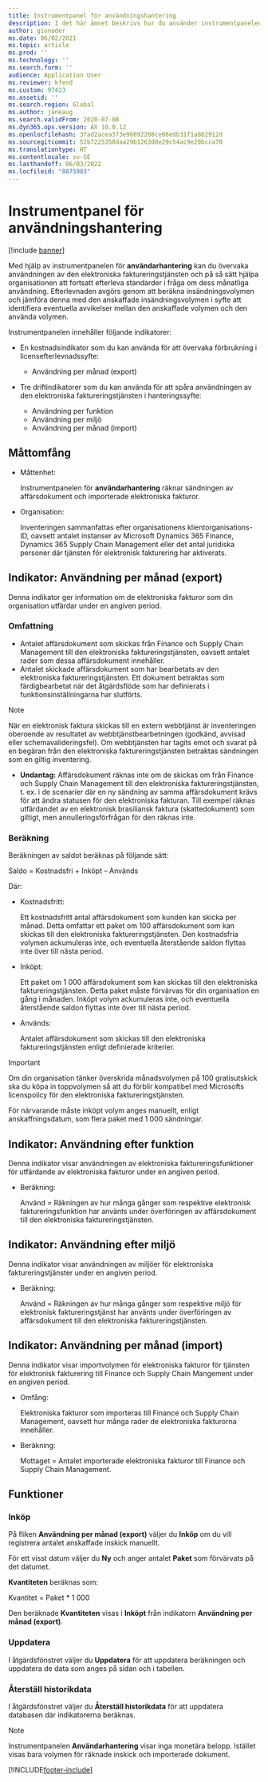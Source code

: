 ```yaml
---
title: Instrumentpanel för användningshantering
description: I det här ämnet beskrivs hur du använder instrumentpanelen för användningshantering för att övervaka användningen av den elektroniska faktureringstjänsten och fortsatt efterleva standarder.
author: gionoder
ms.date: 06/02/2021
ms.topic: article
ms.prod: ''
ms.technology: ''
ms.search.form: ''
audience: Application User
ms.reviewer: kfend
ms.custom: 97423
ms.assetid: ''
ms.search.region: Global
ms.author: janeaug
ms.search.validFrom: 2020-07-08
ms.dyn365.ops.version: AX 10.0.12
ms.openlocfilehash: 3fad2acea373e96092208ce06edb31f1a862912d
ms.sourcegitcommit: 52b7225350daa29b1263d8e29c54ac9e20bcca70
ms.translationtype: HT
ms.contentlocale: sv-SE
ms.lasthandoff: 06/03/2022
ms.locfileid: "8875983"
---
```

# <a name="usage-management-dashboard"></a>Instrumentpanel för användningshantering

[!include [banner](../includes/banner.md)]

Med hjälp av instrumentpanelen för **användarhantering** kan du övervaka användningen av den elektroniska faktureringstjänsten och på så sätt hjälpa organisationen att fortsatt efterleva standarder i fråga om dess månatliga användning. Efterlevnaden avgörs genom att beräkna insändningsvolymen och jämföra denna med den anskaffade insändningsvolymen i syfte att identifiera eventuella avvikelser mellan den anskaffade volymen och den använda volymen.

Instrumentpanelen innehåller följande indikatorer:

- En kostnadsindikator som du kan använda för att övervaka förbrukning i licensefterlevnadssyfte:

    - Användning per månad (export)

- Tre driftindikatorer som du kan använda för att spåra användningen av den elektroniska faktureringstjänsten i hanteringssyfte:

    - Användning per funktion
    - Användning per miljö
    - Användning per månad (import)

## <a name="measurement-scope"></a>Måttomfång

- Måttenhet: 

    Instrumentpanelen för **användarhantering** räknar sändningen av affärsdokument och importerade elektroniska fakturor.

- Organisation: 

    Inventeringen sammanfattas efter organisationens klientorganisations-ID, oavsett antalet instanser av Microsoft Dynamics 365 Finance, Dynamics 365 Supply Chain Management eller det antal juridiska personer där tjänsten för elektronisk fakturering har aktiverats.


## <a name="indicator-usage-per-month-export"></a>Indikator: Användning per månad (export)

Denna indikator ger information om de elektroniska fakturor som din organisation utfärdar under en angiven period.

### <a name="scope"></a>Omfattning
- Antalet affärsdokument som skickas från Finance och Supply Chain Management till den elektroniska faktureringstjänsten, oavsett antalet rader som dessa affärsdokument innehåller.
- Antalet skickade affärsdokument som har bearbetats av den elektroniska faktureringstjänsten. Ett dokument betraktas som färdigbearbetat när det åtgärdsflöde som har definierats i funktionsinställningarna har slutförts.

> [!NOTE]
> När en elektronisk faktura skickas till en extern webbtjänst är inventeringen oberoende av resultatet av webbtjänstbearbetningen (godkänd, avvisad eller schemavalideringsfel). Om webbtjänsten har tagits emot och svarat på en begäran från den elektroniska faktureringstjänsten betraktas sändningen som en giltig inventering.

- **Undantag:** Affärsdokument räknas inte om de skickas om från Finance och Supply Chain Management till den elektroniska faktureringstjänsten, t. ex. i de scenarier där en ny sändning av samma affärsdokument krävs för att ändra statusen för den elektroniska fakturan. Till exempel räknas utfärdandet av en elektronisk brasiliansk faktura (skattedokument) som giltigt, men annulleringsförfrågan för den räknas inte.


### <a name="calculation"></a>Beräkning

Beräkningen av saldot beräknas på följande sätt:

Saldo = Kostnadsfri + Inköpt – Används

Där:

- Kostnadsfritt:
  
    Ett kostnadsfritt antal affärsdokument som kunden kan skicka per månad. Detta omfattar ett paket om 100 affärsdokument som kan skickas till den elektroniska faktureringstjänsten. Den kostnadsfria volymen ackumuleras inte, och eventuella återstående saldon flyttas inte över till nästa period.
  
- Inköpt:
  
    Ett paket om 1 000 affärsdokument som kan skickas till den elektroniska faktureringstjänsten. Detta paket måste förvärvas för din organisation en gång i månaden. Inköpt volym ackumuleras inte, och eventuella återstående saldon flyttas inte över till nästa period.
  
- Används: 

    Antalet affärsdokument som skickas till den elektroniska faktureringstjänsten enligt definierade kriterier.
   
> [!IMPORTANT]
> Om din organisation tänker överskrida månadsvolymen på 100 gratisutskick ska du köpa in toppvolymen så att du förblir kompatibel med Microsofts licenspolicy för den elektroniska faktureringstjänsten.
>
> För närvarande måste inköpt volym anges manuellt, enligt anskaffningsdatum, som flera paket med 1 000 sändningar.

## <a name="indicator-usage-by-feature"></a>Indikator: Användning efter funktion

Denna indikator visar användningen av elektroniska faktureringsfunktioner för utfärdande av elektroniska fakturor under en angiven period.

- Beräkning:
  
    Använd = Räkningen av hur många gånger som respektive elektronisk faktureringsfunktion har använts under överföringen av affärsdokument till den elektroniska faktureringstjänsten.

## <a name="indicator-usage-by-environment"></a>Indikator: Användning efter miljö

Denna indikator visar användningen av miljöer för elektroniska faktureringstjänster under en angiven period.

- Beräkning:
    
    Använd = Räkningen av hur många gånger som respektive miljö för elektronisk faktureringstjänst har använts under överföringen av affärsdokument till den elektroniska faktureringstjänsten.

## <a name="indicator-usage-per-month-import"></a>Indikator: Användning per månad (import)

Denna indikator visar importvolymen för elektroniska fakturor för tjänsten för elektronisk fakturering till Finance och Supply Chain Mangement under en angiven period.

- Omfång:

    Elektroniska fakturor som importeras till Finance och Supply Chain Management, oavsett hur många rader de elektroniska fakturorna innehåller.

- Beräkning:

    Mottaget = Antalet importerade elektroniska fakturor till Finance och Supply Chain Management.

## <a name="functions"></a>Funktioner
### <a name="purchase"></a>Inköp

På fliken **Användning per månad (export)** väljer du **Inköp** om du vill registrera antalet anskaffade inskick manuellt.

För ett visst datum väljer du **Ny** och anger antalet **Paket** som förvärvats på det datumet.

**Kvantiteten** beräknas som:

Kvantitet = Paket * 1 000

Den beräknade **Kvantiteten** visas i **Inköpt** från indikatorn **Användning per månad (export)**.

### <a name="update"></a>Uppdatera

I åtgärdsfönstret väljer du **Uppdatera** för att uppdatera beräkningen och uppdatera de data som anges på sidan och i tabellen.

### <a name="reset-history-data"></a>Återställ historikdata

I åtgärdsfönstret väljer du **Återställ historikdata** för att uppdatera databasen där indikatorerna beräknas.




> [!NOTE]
> Instrumentpanelen **Användarhantering** visar inga monetära belopp. Istället visas bara volymen för räknade inskick och importerade dokument.

[!INCLUDE[footer-include](../../includes/footer-banner.md)]

